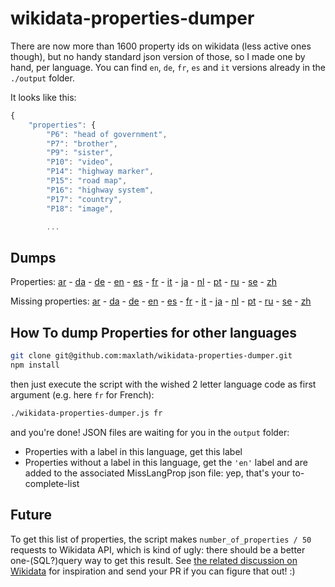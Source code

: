 wikidata-properties-dumper
==========================

There are now more than 1600 property ids on wikidata (less active ones though), but no handy standard json version of those, so I made one by hand, per language.
You can find `en`, `de`, `fr`, `es` and `it` versions already in the `./output` folder.

It looks like this:
```javascript
{
    "properties": {
        "P6": "head of government",
        "P7": "brother",
        "P9": "sister",
        "P10": "video",
        "P14": "highway marker",
        "P15": "road map",
        "P16": "highway system",
        "P17": "country",
        "P18": "image",

        ...
```

Dumps
-------

Properties:
[ar](https://raw.githubusercontent.com/maxlath/wikidata-properties-dumper/master/outputs/properties-ar.json) -
[da](https://raw.githubusercontent.com/maxlath/wikidata-properties-dumper/master/outputs/properties-da.json) -
[de](https://raw.githubusercontent.com/maxlath/wikidata-properties-dumper/master/outputs/properties-de.json) -
[en](https://raw.githubusercontent.com/maxlath/wikidata-properties-dumper/master/outputs/properties-en.json) -
[es](https://raw.githubusercontent.com/maxlath/wikidata-properties-dumper/master/outputs/properties-es.json) -
[fr](https://raw.githubusercontent.com/maxlath/wikidata-properties-dumper/master/outputs/properties-fr.json) -
[it](https://raw.githubusercontent.com/maxlath/wikidata-properties-dumper/master/outputs/properties-it.json) -
[ja](https://raw.githubusercontent.com/maxlath/wikidata-properties-dumper/master/outputs/properties-ja.json) -
[nl](https://raw.githubusercontent.com/maxlath/wikidata-properties-dumper/master/outputs/properties-nl.json) -
[pt](https://raw.githubusercontent.com/maxlath/wikidata-properties-dumper/master/outputs/properties-pt.json) -
[ru](https://raw.githubusercontent.com/maxlath/wikidata-properties-dumper/master/outputs/properties-ru.json) -
[se](https://raw.githubusercontent.com/maxlath/wikidata-properties-dumper/master/outputs/properties-se.json) -
[zh](https://raw.githubusercontent.com/maxlath/wikidata-properties-dumper/master/outputs/properties-zh.json)


Missing properties:
[ar](https://raw.githubusercontent.com/maxlath/wikidata-properties-dumper/master/outputs/missingLangProp-ar.json) -
[da](https://raw.githubusercontent.com/maxlath/wikidata-properties-dumper/master/outputs/missingLangProp-da.json) -
[de](https://raw.githubusercontent.com/maxlath/wikidata-properties-dumper/master/outputs/missingLangProp-de.json) -
[en](https://raw.githubusercontent.com/maxlath/wikidata-properties-dumper/master/outputs/missingLangProp-en.json) -
[es](https://raw.githubusercontent.com/maxlath/wikidata-properties-dumper/master/outputs/missingLangProp-es.json) -
[fr](https://raw.githubusercontent.com/maxlath/wikidata-properties-dumper/master/outputs/missingLangProp-fr.json) -
[it](https://raw.githubusercontent.com/maxlath/wikidata-properties-dumper/master/outputs/missingLangProp-it.json) -
[ja](https://raw.githubusercontent.com/maxlath/wikidata-properties-dumper/master/outputs/missingLangProp-ja.json) -
[nl](https://raw.githubusercontent.com/maxlath/wikidata-properties-dumper/master/outputs/missingLangProp-nl.json) -
[pt](https://raw.githubusercontent.com/maxlath/wikidata-properties-dumper/master/outputs/missingLangProp-pt.json) -
[ru](https://raw.githubusercontent.com/maxlath/wikidata-properties-dumper/master/outputs/missingLangProp-ru.json) -
[se](https://raw.githubusercontent.com/maxlath/wikidata-properties-dumper/master/outputs/missingLangProp-se.json) -
[zh](https://raw.githubusercontent.com/maxlath/wikidata-properties-dumper/master/outputs/missingLangProp-zh.json)

How To dump Properties for other languages
-------
```bash
git clone git@github.com:maxlath/wikidata-properties-dumper.git
npm install
```

then just execute the script with the wished 2 letter language code as first argument (e.g. here `fr` for French):

```bash
./wikidata-properties-dumper.js fr
```

and you're done! JSON files are waiting for you in the `output` folder:
* Properties with a label in this language, get this label
* Properties without a label in this language, get the `'en'` label and are added to the associated MissLangProp json file: yep, that's your to-complete-list


Future
-------
To get this list of properties, the script makes `number_of_properties / 50` requests to Wikidata API, which is kind of ugly: there should be a better one-(SQL?)query way to get this result. See [the related discussion on Wikidata](http://www.wikidata.org/wiki/Wikidata:Project_chat/Archive/2014/12#wikidata_properties_listed_in_a_JSON_file_as_key-values) for inspiration and send your PR if you can figure that out! :)


